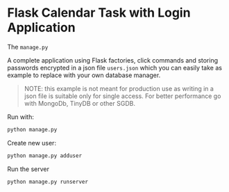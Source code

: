 # Flask Calendar Task with Login Application

The `manage.py`

A complete application using Flask factories, click commands and storing
passwords encrypted in a json file `users.json` which you can easily take
as example to replace with your own database manager.

> NOTE: this example is not meant for production use as writing in a json file is suitable only for single access. 
> For better performance go with MongoDb, TinyDB or other SGDB.

Run with:

```bash
python manage.py
```

Create new user:

```bash
python manage.py adduser
```

Run the server

```bash
python manage.py runserver
```


